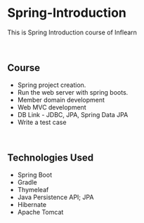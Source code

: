 # **Spring-Introduction**

This is Spring Introduction course of Inflearn

<br>

## **Course**

- Spring project creation.
- Run the web server with spring boots.
- Member domain development
- Web MVC development
- DB Link - JDBC, JPA, Spring Data JPA
- Write a test case

<br>

## **Technologies Used**

- Spring Boot
- Gradle
- Thymeleaf
- Java Persistence API; JPA
- Hibernate
- Apache Tomcat
